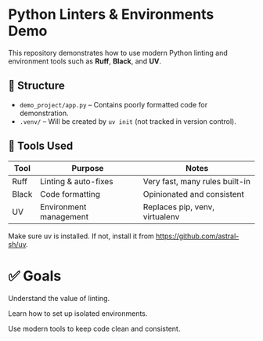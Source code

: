 # Python Linters & Environments Demo

This repository demonstrates how to use modern Python linting and environment tools such as **Ruff**, **Black**, and **UV**.

## 📂 Structure

- `demo_project/app.py` – Contains poorly formatted code for demonstration.
- `.venv/` – Will be created by `uv init` (not tracked in version control).

## 🧪 Tools Used

| Tool     | Purpose               | Notes                          |
|----------|------------------------|-------------------------------|
| Ruff     | Linting & auto-fixes   | Very fast, many rules built-in |
| Black    | Code formatting        | Opinionated and consistent     |
| UV       | Environment management | Replaces pip, venv, virtualenv |

Make sure uv is installed. If not, install it from https://github.com/astral-sh/uv.

# ✅ Goals
Understand the value of linting.

Learn how to set up isolated environments.

Use modern tools to keep code clean and consistent.
